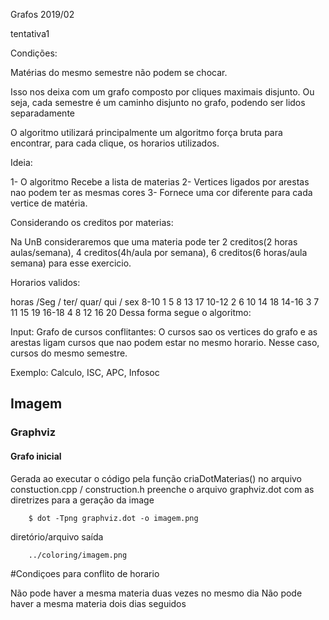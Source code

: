 Grafos 2019/02

tentativa1

Condições:

Matérias do mesmo semestre não podem se chocar.

Isso nos deixa com um grafo composto por cliques maximais disjunto. Ou seja, cada semestre é um caminho disjunto no grafo, podendo ser lidos separadamente

O algoritmo utilizará principalmente um algoritmo força bruta para encontrar, para cada clique, os horarios utilizados.

Ideia:

1- O algoritmo Recebe a lista de materias
2- Vertices ligados por arestas nao podem ter as mesmas cores
3- Fornece uma cor diferente para cada vertice de matéria.


Considerando os creditos por materias:

Na UnB consideraremos que uma materia pode ter 2 creditos(2 horas aulas/semana), 4 creditos(4h/aula por semana), 6 creditos(6 horas/aula semana) para esse exercicio.

Horarios validos:

horas /Seg / ter/ quar/ qui / sex
8-10    1   5    8      13      17
10-12   2   6    10     14      18
14-16   3   7    11     15      19
16-18   4   8    12     16      20
Dessa forma segue o algoritmo:

Input: Grafo de cursos conflitantes: O cursos sao os vertices do grafo e as arestas ligam cursos que nao podem estar no mesmo horario. Nesse caso, cursos do mesmo semestre.

Exemplo: Calculo, ISC, APC, Infosoc


## Imagem 
### Graphviz
#### Grafo inicial
Gerada ao executar o código pela função criaDotMaterias() no arquivo constuction.cpp / construction.h
preenche o arquivo graphviz.dot com as diretrizes para a geração da image
```
	$ dot -Tpng graphviz.dot -o imagem.png	
```
diretório/arquivo saída
```
	../coloring/imagem.png
```

#Condiçoes para conflito de horario

Não pode haver a mesma materia duas vezes no mesmo dia
Não pode haver a mesma materia dois dias seguidos

